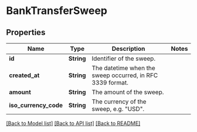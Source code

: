 # BankTransferSweep

## Properties

Name | Type | Description | Notes
------------ | ------------- | ------------- | -------------
**id** | **String** | Identifier of the sweep. | 
**created_at** | **String** | The datetime when the sweep occurred, in RFC 3339 format. | 
**amount** | **String** | The amount of the sweep. | 
**iso_currency_code** | **String** | The currency of the sweep, e.g. \"USD\". | 

[[Back to Model list]](../README.md#documentation-for-models) [[Back to API list]](../README.md#documentation-for-api-endpoints) [[Back to README]](../README.md)


